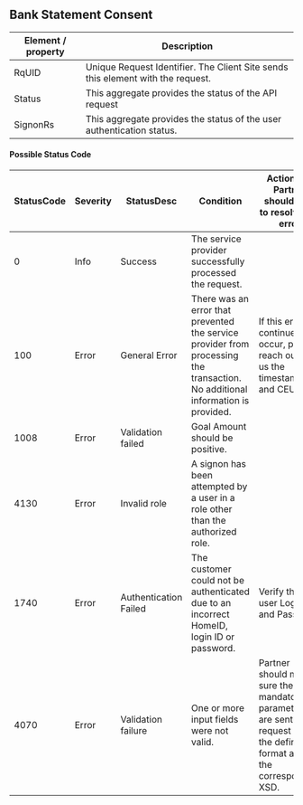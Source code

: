 ## Bank Statement Consent

| Element / property | Description |
| --- | --- |
| RqUID | Unique Request Identifier. The Client Site sends this element with the request. |
| Status | This aggregate provides the status of the API request |
| SignonRs | This aggregate provides the status of the user authentication status. |

#### Possible Status Code

| StatusCode | Severity | StatusDesc | Condition | Action API Partner should take to resolve the error |
| --- | --- | --- | --- | --- |
| 0 | Info | Success | The service provider successfully processed the request. |  |
| 100 | Error | General Error | There was an error that prevented the service provider from processing the transaction. No additional information is provided. | If this error continues to occur, please reach out to us the timestamp and CEUserId. |
| 1008 | Error | Validation failed | Goal Amount should be positive. |  |
| 4130 | Error | Invalid role | A signon has been attempted by a user in a role other than the authorized role. |  |
| 1740 | Error | Authentication Failed | The customer could not be authenticated due to an incorrect HomeID, login ID or password. | Verify the user Login ID and Password |
| 4070 | Error | Validation failure | One or more input fields were not valid. | Partner should make sure the mandatory parameters are sent in the request and in the defined format as in the corresponding XSD. |
